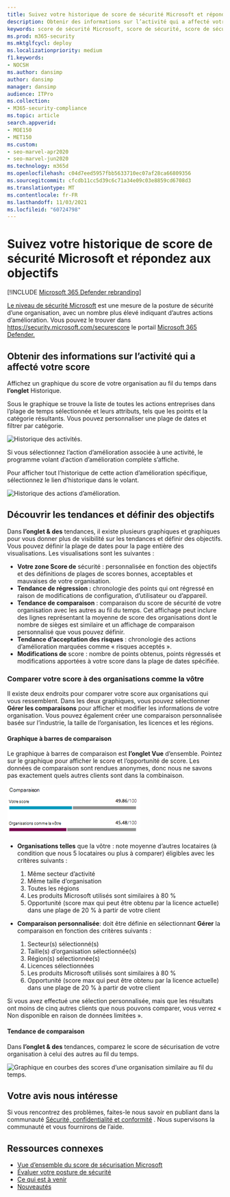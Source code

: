 ```yaml
---
title: Suivez votre historique de score de sécurité Microsoft et répondez aux objectifs
description: Obtenir des informations sur l’activité qui a affecté votre score de sécurité Microsoft. Découvrez les tendances et définissez des objectifs.
keywords: score de sécurité Microsoft, score de sécurité, score de sécurité Office 365, score de sécurité Microsoft, Microsoft 365 Defender portail, actions d’amélioration
ms.prod: m365-security
ms.mktglfcycl: deploy
ms.localizationpriority: medium
f1.keywords:
- NOCSH
ms.author: dansimp
author: dansimp
manager: dansimp
audience: ITPro
ms.collection:
- M365-security-compliance
ms.topic: article
search.appverid:
- MOE150
- MET150
ms.custom:
- seo-marvel-apr2020
- seo-marvel-jun2020
ms.technology: m365d
ms.openlocfilehash: c04d7eed5957fbb5633710ec07af28ca66809356
ms.sourcegitcommit: cfcdb11cc5d39c6c71a34e09c03e8859cd6708d3
ms.translationtype: MT
ms.contentlocale: fr-FR
ms.lasthandoff: 11/03/2021
ms.locfileid: "60724798"
---
```

# <a name="track-your-microsoft-secure-score-history-and-meet-goals"></a>Suivez votre historique de score de sécurité Microsoft et répondez aux objectifs

[!INCLUDE [Microsoft 365 Defender rebranding](../includes/microsoft-defender.md)]

[Le niveau de sécurité Microsoft](microsoft-secure-score.md) est une mesure de la posture de sécurité d’une organisation, avec un nombre plus élevé indiquant d’autres actions d’amélioration. Vous pouvez le trouver dans https://security.microsoft.com/securescore le portail [Microsoft 365 Defender.](microsoft-365-defender.md#the-microsoft-365-defender-portal)

## <a name="gain-insights-into-activity-that-has-affected-your-score"></a>Obtenir des informations sur l’activité qui a affecté votre score

Affichez un graphique du score de votre organisation au fil du temps dans **l’onglet** Historique.

Sous le graphique se trouve la liste de toutes les actions entreprises dans l’plage de temps sélectionnée et leurs attributs, tels que les points et la catégorie résultants. Vous pouvez personnaliser une plage de dates et filtrer par catégorie.

![Historique des activités.](../../media/secure-score/secure-score-history-activity.png)

Si vous sélectionnez l’action d’amélioration associée à une activité, le programme volant d’action d’amélioration complète s’affiche.

Pour afficher tout l’historique de cette action d’amélioration spécifique, sélectionnez le lien d’historique dans le volant.

![Historique des actions d’amélioration.](../../media/secure-score/secure-score-history-flyout.png)

## <a name="discover-trends-and-set-goals"></a>Découvrir les tendances et définir des objectifs

Dans **l’onglet & des** tendances, il existe plusieurs graphiques et graphiques pour vous donner plus de visibilité sur les tendances et définir des objectifs. Vous pouvez définir la plage de dates pour la page entière des visualisations. Les visualisations sont les suivantes :

* **Votre zone Score de** sécurité : personnalisée en fonction des objectifs et des définitions de plages de scores bonnes, acceptables et mauvaises de votre organisation.
* **Tendance de régression :** chronologie des points qui ont régressé en raison de modifications de configuration, d’utilisateur ou d’appareil.  
* **Tendance de comparaison** : comparaison du score de sécurité de votre organisation avec les autres au fil du temps. Cet affichage peut inclure des lignes représentant la moyenne de score des organisations dont le nombre de sièges est similaire et un affichage de comparaison personnalisé que vous pouvez définir.
* **Tendance d’acceptation des risques** : chronologie des actions d’amélioration marquées comme « risques acceptés ».
* **Modifications de** score : nombre de points obtenus, points régressés et modifications apportées à votre score dans la plage de dates spécifiée.

### <a name="compare-your-score-to-organizations-like-yours"></a>Comparer votre score à des organisations comme la vôtre

Il existe deux endroits pour comparer votre score aux organisations qui vous ressemblent. Dans les deux graphiques, vous pouvez sélectionner **Gérer les comparaisons** pour afficher et modifier les informations de votre organisation. Vous pouvez également créer une comparaison personnalisée basée sur l’industrie, la taille de l’organisation, les licences et les régions.

#### <a name="comparison-bar-chart"></a>Graphique à barres de comparaison

Le graphique à barres de comparaison est **l’onglet Vue** d’ensemble. Pointez sur le graphique pour afficher le score et l’opportunité de score. Les données de comparaison sont rendues anonymes, donc nous ne savons pas exactement quels autres clients sont dans la combinaison.

![Graphique à barres des scores d’une organisation similaire.](../../media/secure-score/secure-score-comparison-bar.png)

- **Organisations telles** que la vôtre : note moyenne d’autres locataires (à condition que nous 5 locataires ou plus à comparer) éligibles avec les critères suivants :
    1. Même secteur d’activité
    2. Même taille d’organisation
    3. Toutes les régions
    4. Les produits Microsoft utilisés sont similaires à 80 %
    5. Opportunité (score max qui peut être obtenu par la licence actuelle) dans une plage de 20 % à partir de votre client

- **Comparaison personnalisée**: doit être définie en sélectionnant **Gérer** la comparaison en fonction des critères suivants :
    1. Secteur(s) sélectionné(s)
    2. Taille(s) d’organisation sélectionnée(s)
    3. Région(s) sélectionnée(s)
    4. Licences sélectionnées
    5. Les produits Microsoft utilisés sont similaires à 80 %
    6. Opportunité (score max qui peut être obtenu par la licence actuelle) dans une plage de 20 % à partir de votre client

Si vous avez effectué une sélection personnalisée, mais que les résultats ont moins de cinq autres clients que nous pouvons comparer, vous verrez « Non disponible en raison de données limitées ».

#### <a name="comparison-trend"></a>Tendance de comparaison

Dans **l’onglet & des** tendances, comparez le score de sécurisation de votre organisation à celui des autres au fil du temps.

![Graphique en courbes des scores d’une organisation similaire au fil du temps.](../../media/secure-score/secure-score-comparison-trend.png)

## <a name="we-want-to-hear-from-you"></a>Votre avis nous intéresse

Si vous rencontrez des problèmes, faites-le nous savoir en publiant dans la communauté [Sécurité, confidentialité et conformité](https://techcommunity.microsoft.com/t5/Security-Privacy-Compliance/bd-p/security_privacy) . Nous supervisons la communauté et vous fournirons de l’aide.

## <a name="related-resources"></a>Ressources connexes

- [Vue d’ensemble du score de sécurisation Microsoft](microsoft-secure-score.md)
- [Évaluer votre posture de sécurité](microsoft-secure-score-improvement-actions.md)
- [Ce qui est à venir](microsoft-secure-score-whats-coming.md)
- [Nouveautés](microsoft-secure-score-whats-new.md)
